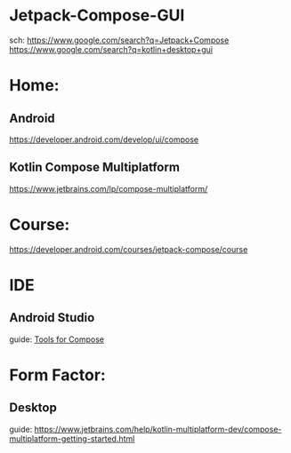 # Jetpack-Compose-GUI
sch: https://www.google.com/search?q=Jetpack+Compose https://www.google.com/search?q=kotlin+desktop+gui

# Home:
## Android
https://developer.android.com/develop/ui/compose

## Kotlin Compose Multiplatform
https://www.jetbrains.com/lp/compose-multiplatform/

# Course:
https://developer.android.com/courses/jetpack-compose/course

# IDE
## Android Studio
guide: [Tools for Compose](https://developer.android.com/develop/ui/compose/tooling)

# Form Factor:
## Desktop
guide: https://www.jetbrains.com/help/kotlin-multiplatform-dev/compose-multiplatform-getting-started.html
